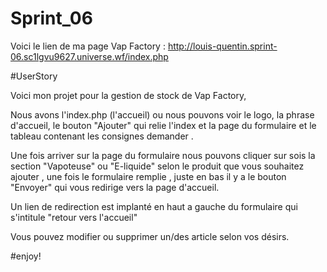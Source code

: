 # Sprint_06
Voici le lien de ma page Vap Factory : http://louis-quentin.sprint-06.sc1lgvu9627.universe.wf/index.php

#UserStory

Voici mon projet pour la gestion de stock de Vap Factory,

Nous avons l'index.php (l'accueil) ou nous pouvons voir le logo, la phrase d'accueil, le bouton "Ajouter" qui relie l'index et la page du formulaire et le tableau contenant les consignes demander .

Une fois arriver sur la page du formulaire nous pouvons cliquer sur sois la section "Vapoteuse" ou "E-liquide" selon le produit que vous souhaitez ajouter 
, une fois le formulaire remplie , juste en bas il y a le bouton "Envoyer" qui vous redirige vers la page d'accueil.

Un lien de redirection est implanté en haut a gauche du formulaire qui s'intitule "retour vers l'accueil"

Vous pouvez modifier ou supprimer un/des article selon vos désirs. 

#enjoy!
 

